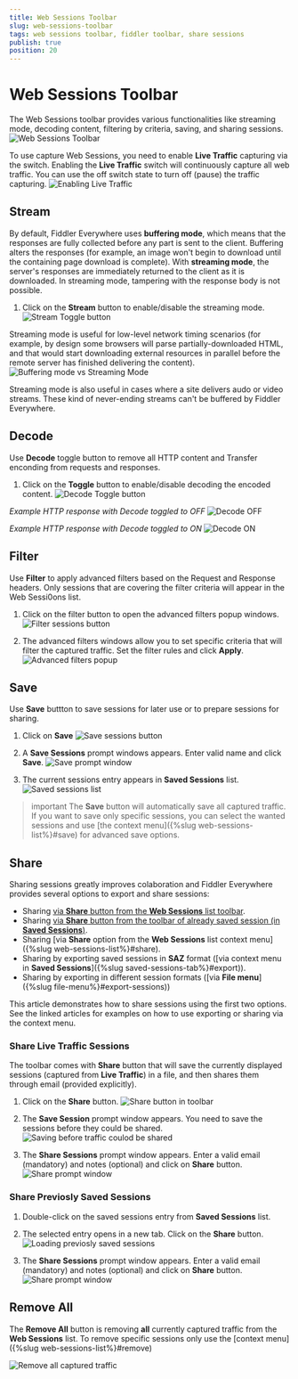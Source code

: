 ```yaml
---
title: Web Sessions Toolbar
slug: web-sessions-toolbar
tags: web sessions toolbar, fiddler toolbar, share sessions
publish: true
position: 20
---
```


# Web Sessions Toolbar

The Web Sessions toolbar provides various functionalities like streaming mode, decoding content, filtering by criteria, saving, and sharing sessions.
![Web Sessions Toolbar](../../../images/livetraffic/websessions/websessions-toolbar-all.png)

To use capture Web Sessions, you need to enable __Live Traffic__ capturing via the switch. Enabling the __Live Traffic__ switch will continuously capture all web traffic. You can use the off switch state to turn off (pause) the traffic capturing.
![Enabling Live Traffic](../../../images/livetraffic/websessions/websessions-live-traffic-capturing.png)

## Stream

By default, Fiddler Everywhere uses __buffering mode__, which means that the responses are fully collected before any part is sent to the client. Buffering alters the responses (for example, an image won't begin to download until the containing page download is complete). With __streaming mode__, the server's responses are immediately returned to the client as it is downloaded. In streaming mode, tampering with the response body is not possible.

1. Click on the __Stream__ button to enable/disable the streaming mode.
![Stream Toggle button](../../../images/livetraffic/websessions/websessions-toolbar-stream-toggle.png)

Streaming mode is useful for low-level network timing scenarios (for example, by design some browsers will parse partially-downloaded HTML, and that would start downloading external resources in parallel before the remote server has finished delivering the content).
![Buffering mode vs Streaming Mode](../../../images/livetraffic/websessions/websessions-toolbar-streaming-mode.png)

 Streaming mode is also useful in cases where a site delivers audo or video streams. These kind of never-ending streams can't be buffered by Fiddler Everywhere.

## Decode

Use __Decode__ toggle button to remove all HTTP content and Transfer enconding from requests and responses.

1. Click on the __Toggle__ button to enable/disable decoding the encoded content.
![Decode Toggle button](../../../images/livetraffic/websessions/websessions-toolbar-decode-toggle.png)

_Example HTTP response with_ *Decode* _toggled to OFF_
![Decode OFF](../../../images/livetraffic/websessions/websessions-toolbar-decode-off.png)

_Example HTTP response with_ *Decode* _toggled to ON_
![Decode ON](../../../images/livetraffic/websessions/websessions-toolbar-decode-on.png)


## Filter

Use __Filter__ to apply advanced filters based on the Request and Response headers. Only sessions that are covering the filter criteria will appear in the Web Sessi0ons list.

1. Click on the filter button to open the advanced filters popup windows.
![Filter sessions button](../../../images/livetraffic/websessions/websessions-toolbar-filter.png)

2. The advanced filters windows allow you to set specific criteria that will filter the captured traffic. Set the filter rules and click __Apply__.
![Advanced filters popup](../../../images/livetraffic/websessions/websessions-toolbar-filter-popup.png)

## Save

Use __Save__ buttton to save sessions for later use or to prepare sessions for sharing.

1. Click on __Save__
![Save sessions button](../../../images/livetraffic/websessions/websessions-toolbar-save.png)

2. A __Save Sessions__ prompt windows appears. Enter valid name and click __Save__.
![Save prompt window](../../../images/livetraffic/websessions/websessions-toolbar-save-prompt.png)

3. The current sessions entry appears in __Saved Sessions__ list.
![Saved sessions list](../../../images/livetraffic/websessions/websessions-toolbar-save-savedlist.png)

>important The __Save__ button will automatically save all captured traffic. If you want to save only specific sessions, you can select the wanted sessions and use [the context menu]({%slug web-sessions-list%}#save) for advanced save options.

## Share

Sharing sessions greatly improves colaboration and Fiddler Everywhere provides several options to export and share sessions:

- Sharing [via __Share__ button from the __Web Sessions__ list toolbar](#share-live-traffic-sessions).
- Sharing [via __Share__ button from the toolbar of already saved session (in __Saved Sessions__)](#share-previosly-saved-sessions).
- Sharing [via __Share__ option from the __Web Sessions__ list context menu]({%slug web-sessions-list%}#share).
- Sharing by exporting saved sessions in __SAZ__ format ([via context menu in __Saved Sessions__]({%slug saved-sessions-tab%}#export)).
- Sharing by exporting in different session formats ([via __File menu__]({%slug  file-menu%}#export-sessions))

This article demonstrates how to share sessions using the first two options. See the linked articles for examples on how to use exporting or sharing via the context menu.

### Share Live Traffic Sessions

The toolbar comes with __Share__ button that will save the currently displayed sessions (captured from __Live Traffic__) in a file, and then shares them through email (provided explicitly).

1. Click on the __Share__ button.
![Share button in toolbar](../../../images/livetraffic/websessions/websessions-toolbar-share.png)

2. The __Save Session__ prompt window appears. You need to save the sessions before they could be shared.
![Saving before traffic coulod be shared](../../../images/livetraffic/websessions/websessions-toolbar-share-saveprompt.png)

3. The __Share Sessions__ prompt window appears. Enter a valid email (mandatory) and notes (optional) and click on __Share__ button.
![Share prompt window](../../../images/livetraffic/websessions/websessions-toolbar-share-shareprompt.png)


### Share Previosly Saved Sessions

1. Double-click on the saved sessions entry from __Saved Sessions__ list.

2. The selected entry opens in a new tab. Click on the __Share__ button.
![Loading previosly saved sessions](../../../images/livetraffic/websessions/websessions-toolbar-share-savedshare.png)

3. The __Share Sessions__ prompt window appears. Enter a valid email (mandatory) and notes (optional) and click on __Share__ button.
![Share prompt window](../../../images/livetraffic/websessions/websessions-toolbar-share-shareprompt.png)


## Remove All

The __Remove All__ button is removing __all__ currently captured traffic from the __Web Sessions__ list. To remove specific sessions only use the [context menu]({%slug web-sessions-list%}#remove)

![Remove all captured traffic](../../../images/livetraffic/websessions/websessions-toolbar-remove.png)